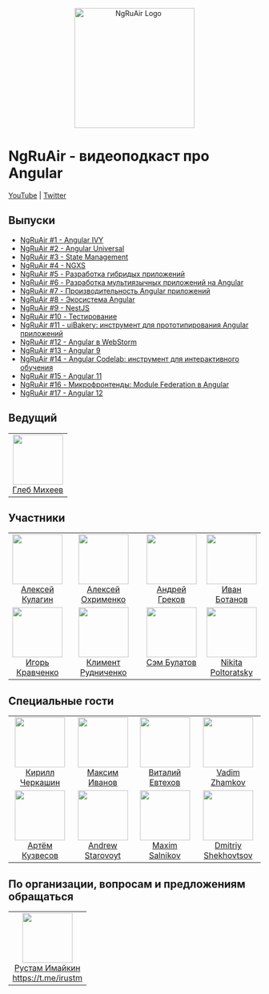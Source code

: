<p align="center">
  <a href="https://www.youtube.com/channel/UCUIac80KeiumU29aOm-K3VQ" target="blank"><img src="https://raw.githubusercontent.com/ngRuAir/ngruair/master/assets/logo.png" width="240" alt="NgRuAir Logo" /></a>
</p>

# NgRuAir - видеоподкаст про Angular

[YouTube](https://www.youtube.com/channel/UCUIac80KeiumU29aOm-K3VQ) | 
[Twitter](https://twitter.com/ngRuAir)

## Выпуски

- [NgRuAir #1 - Angular IVY](https://www.youtube.com/watch?v=O5zM5sWptTw)
- [NgRuAir #2 - Angular Universal](https://www.youtube.com/watch?v=6aYQxRgw8Sk)
- [NgRuAir #3 - State Management](https://www.youtube.com/watch?v=ffVXy7s5ciA)
- [NgRuAir #4 - NGXS](https://www.youtube.com/watch?v=0OT8O4gj6ak)
- [NgRuAir #5 - Разработка гибридых приложений](https://www.youtube.com/watch?v=eMaoMAM4t-g)
- [NgRuAir #6 - Разработка мультиязычных приложений на Angular](https://www.youtube.com/watch?v=9s9I1_bsZkc)
- [NgRuAir #7 - Производительность Angular приложений](https://www.youtube.com/watch?v=KNzDpZlGo7g)
- [NgRuAir #8 - Экосистема Angular](https://www.youtube.com/watch?v=udPlg44PzYw)
- [NgRuAir #9 - NestJS](https://www.youtube.com/watch?v=tSWluc3dL3w)
- [NgRuAir #10 - Тестирование](https://www.youtube.com/watch?v=SRPp6zRBvi8)
- [NgRuAir #11 - uiBakery: инструмент для прототипирования Angular приложений](https://www.youtube.com/watch?v=0zJck44Bc0E)
- [NgRuAir #12 - Angular в WebStorm](https://www.youtube.com/watch?v=jLvtwNmbPKU)
- [NgRuAir #13 - Angular 9](https://www.youtube.com/watch?v=_XY1xyEyr6I)
- [NgRuAir #14 - Angular Codelab: инструмент для интерактивного обучения](https://www.youtube.com/watch?v=h9lGLpvKeFI)
- [NgRuAir #15 - Angular 11](https://www.youtube.com/watch?v=J98fHG0Z4wQ)
- [NgRuAir #16 - Микрофронтенды: Module Federation в Angular](https://www.youtube.com/watch?v=sC3m6fRou6k)
- [NgRuAir #17 - Angular 12](https://www.youtube.com/watch?v=F3FO4I3anQQ)


## Ведущий

<table>
  <tbody>
    <tr>
      <td align="center" valign="top">
        <img width="100" height="100" src="https://github.com/glebmachine.png?s=150">
        <br>
        <a href="https://github.com/glebmachine">Глеб Михеев</a>
      </td>
    </tr>
  </tbody>
</table>


## Участники
<table>
  <tbody>
    <tr>
      <td align="center" valign="top">
        <img width="100" height="100" src="https://github.com/alQlagin.png?s=150">
        <br>
        <a href="https://github.com/alQlagin">Алексей Кулагин</a>
      </td>
      <td align="center" valign="top">
        <img width="100" height="100" src="https://github.com/obenjiro.png?s=150">
        <br>
        <a href="https://github.com/obenjiro">Алексей Охрименко</a>
      </td>
      <td align="center" valign="top">
        <img width="100" height="100" src="https://github.com/thekiba.png?s=150">
        <br>
        <a href="https://github.com/thekiba">Андрей Греков</a>
      </td>
      <td align="center" width="20%" valign="top">
        <img width="100" height="100" src="https://github.com/StressoID.png?s=150">
        <br>
        <a href="https://github.com/StressoID">Иван Ботанов</a>
      </td>
     </tr>
     <tr>
     <td align="center" width="20%" valign="top">
        <img width="100" height="100" src="https://github.com/Gorniv.png?s=150">
        <br>
        <a href="https://github.com/Gorniv">Игорь Кравченко</a>
      </td>
     <td align="center" valign="top">
        <img width="100" height="100" src="https://github.com/klimentru1986.png?s=150">
        <br>
        <a href="https://github.com/klimentru1986">Климент Рудниченко</a>
      </td>
       <td align="center" valign="top">
        <img width="100" height="100" src="https://github.com/mephistorine.png?s=150">
        <br>
        <a href="https://github.com/mephistorine">Сэм Булатов</a>
      </td>
       <td align="center" valign="top">
        <img width="100" height="100" src="https://github.com/Tibing.png?s=150">
        <br>
        <a href="https://github.com/Tibing">Nikita Poltoratsky</a>
      </td>
     </tr>
  </tbody>
</table>

## Специальные гости

<table>
  <tbody>
    <tr>
      <td align="center" valign="top">
        <img width="100" height="100" src="https://github.com/kirjs.png?s=150">
        <br>
        <a href="https://github.com/kirjs">Кирилл Черкашин</a>
      </td>
      <td align="center" valign="top">
        <img width="100" height="100" src="https://github.com/splincode.png?s=150">
        <br>
        <a href="https://github.com/splincode">Максим Иванов</a>
      </td>
      <td align="center" valign="top">
        <img width="100" height="100" src="https://github.com/GonzoLigga.png?s=150">
        <br>
        <a href="https://github.com/GonzoLigga">Виталий Евтехов</a>
      </td>
      <td align="center" valign="top">
        <img width="100" height="100" src="https://github.com/vadjs.png?s=150">
        <br>
        <a href="https://github.com/vadjs">Vadim Zhamkov</a>
      </td>
      </tr>
      <tr>
      <td align="center" valign="top">
        <img width="100 height="100" src="https://github.com/ArtKuz.png?s=150">
        <br>
        <a href="https://github.com/ArtKuz">Артём Кузвесов</a>
      </td>
      <td align="center" valign="top">
        <img width="100" height="100" src="https://github.com/anstarovoyt.png?s=150">
        <br>
        <a href="https://github.com/anstarovoyt">Andrew Starovoyt</a>
      </td>
      <td align="center" valign="top">
        <img width="100" height="100" src="https://github.com/webmaxru.png?s=150">
        <br>
        <a href="https://github.com/webmaxru">Maxim Salnikov</a>
      </td>
      <td align="center" valign="top">
        <img width="100" height="100" src="https://github.com/valorkin.png?s=150">
        <br>
        <a href="https://github.com/valorkin">Dmitriy Shekhovtsov</a>
      </td>
    </tr>
  </tbody>
</table>

## По организации, вопросам и предложениям обращаться

<table>
  <tbody>
    <tr>
      <td align="center" valign="top">
        <img width="100" height="100" src="https://github.com/irustm.png?s=150">
        <br>
        <a href="https://github.com/irustm">Рустам Имайкин</a> <br>
        <a href="https://t.me/irustm">https://t.me/irustm</a>
      </td>
    </tr>
  </tbody>
</table>
